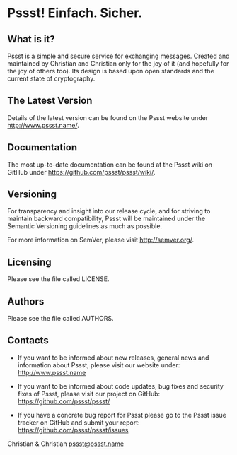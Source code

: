 Pssst! Einfach. Sicher.
=======================

What is it?
-----------

Pssst is a simple and secure service for exchanging messages.
Created and maintained by Christian and Christian only for the joy of it
(and hopefully for the joy of others too). Its design is based upon open
standards and the current state of cryptography.

The Latest Version
------------------

Details of the latest version can be found on the Pssst website under
http://www.pssst.name/.

Documentation
-------------

The most up-to-date documentation can be found at the Pssst wiki
on GitHub under https://github.com/pssst/pssst/wiki/.

Versioning
----------
For transparency and insight into our release cycle, and for striving to
maintain backward compatibility, Pssst will be maintained under the
Semantic Versioning guidelines as much as possible.

For more information on SemVer, please visit http://semver.org/.

Licensing
---------

Please see the file called LICENSE.

Authors
-------

Please see the file called AUTHORS.

Contacts
--------

* If you want to be informed about new releases, general news
  and information about Pssst, please visit our website under:
  http://www.pssst.name

* If you want to be informed about code updates, bug fixes and
  security fixes of Pssst, please visit our project on GitHub:
  https://github.com/pssst/pssst/

* If you have a concrete bug report for Pssst please go to the
  Pssst issue tracker on GitHub and submit your report:
  https://github.com/pssst/pssst/issues


Christian & Christian  <pssst@pssst.name>
